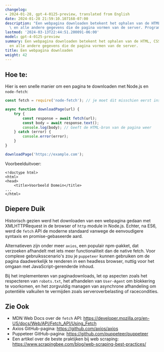 ```yaml
---
changelog:
- 2024-01-28, gpt-4-0125-preview, translated from English
date: 2024-01-28 21:59:10.107168-07:00
description: "Een webpagina downloaden betekent het ophalen van de HTML, CSS, JavaScript\
  \ en alle andere gegevens die de pagina vormen van de server. Programmeurs doen\u2026"
lastmod: '2024-03-13T22:44:51.200091-06:00'
model: gpt-4-0125-preview
summary: Een webpagina downloaden betekent het ophalen van de HTML, CSS, JavaScript
  en alle andere gegevens die de pagina vormen van de server.
title: Een webpagina downloaden
weight: 42
---
```


## Hoe te:
Hier is een snelle manier om een pagina te downloaden met Node.js en `node-fetch`:

```Javascript
const fetch = require('node-fetch'); // je moet dit misschien eerst installeren!

async function downloadPage(url) {
    try {
        const response = await fetch(url);
        const body = await response.text();
        console.log(body); // Geeft de HTML-bron van de pagina weer
    } catch (error) {
        console.error(error);
    }
}

downloadPage('https://example.com');
```

Voorbeelduitvoer:

```
<!doctype html>
<html>
<head>
    <title>Voorbeeld Domein</title>
...
</html>
```

## Diepere Duik
Historisch gezien werd het downloaden van een webpagina gedaan met XMLHTTPRequest in de browser of `http` module in Node.js. Echter, na ES6, werd de `fetch` API de moderne standaard vanwege de eenvoudigere syntaxis en promise-gebaseerde aard.

Alternatieven zijn onder meer `axios`, een populair npm-pakket, dat verzoeken afhandelt met iets meer functionaliteit dan de native fetch. Voor complexe gebruiksscenario's zou je `puppeteer` kunnen gebruiken om de pagina daadwerkelijk te renderen in een headless browser, nuttig voor het omgaan met JavaScript-gerenderde inhoud.

Bij het implementeren van paginadownloads, let op aspecten zoals het respecteren van `robots.txt`, het afhandelen van `User-Agent` om blokkering te voorkomen, en het zorgvuldig managen van asynchrone afhandeling om potentiële valkuilen te vermijden zoals serveroverbelasting of racecondities.

## Zie Ook
- MDN Web Docs over de `fetch` API: https://developer.mozilla.org/en-US/docs/Web/API/Fetch_API/Using_Fetch
- Axios GitHub-pagina: https://github.com/axios/axios
- Puppeteer GitHub-pagina: https://github.com/puppeteer/puppeteer
- Een artikel over de beste praktijken bij web scraping: https://www.scrapingbee.com/blog/web-scraping-best-practices/
